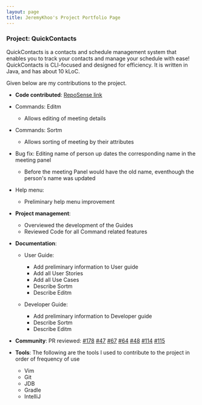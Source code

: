 ```yaml
---
layout: page
title: JeremyKhoo's Project Portfolio Page
---
```


### Project: QuickContacts
QuickContacts is a contacts and schedule management system that enables you to track your contacts and manage your schedule with ease! QuickContacts is CLI-focused and designed for efficiency. It is written in Java, and has about 10 kLoC.

Given below are my contributions to the project.

* **Code contributed**: [RepoSense link](https://nus-cs2103-ay2223s2.github.io/tp-dashboard/?search=jeremykhoo&sort=groupTitle&sortWithin=title&since=2023-02-17&timeframe=commit&mergegroup=&groupSelect=groupByRepos&breakdown=false)
* Commands: Editm
    * Allows editing of meeting details

* Commands: Sortm
    * Allows sorting of meeting by their attributes

* Bug fix: Editing name of person up dates the corresponding name in the meeting panel
    * Before the meeting Panel would have the old name, eventhough the person's name was updated

* Help menu:
    * Preliminary help menu improvement

* **Project management**:
    * Overviewed the development of the Guides
    * Reviewed Code for all Command related features

* **Documentation**:
    * User Guide:
      * Add preliminary information to User guide
      * Add all User Stories
      * Add all Use Cases
      * Describe Sortm
      * Describe Editm

    * Developer Guide:
      * Add preliminary information to Developer guide
      * Describe Sortm
      * Describe Editm

* **Community**:
    PR reviewed:
    [#178](https://github.com/AY2223S2-CS2103T-T11-2/tp/pull/178)
    [#47](https://github.com/AY2223S2-CS2103T-T11-2/tp/pull/47)
    [#67](https://github.com/AY2223S2-CS2103T-T11-2/tp/pull/67)
    [#64](https://github.com/AY2223S2-CS2103T-T11-2/tp/pull/64)
    [#48](https://github.com/AY2223S2-CS2103T-T11-2/tp/pull/48)
    [#114](https://github.com/AY2223S2-CS2103T-T11-2/tp/pull/114)
    [#115](https://github.com/AY2223S2-CS2103T-T11-2/tp/pull/115)

* **Tools**:
The following are the tools I used to contribute to the project in order of frequency of use
  * Vim
  * Git
  * JDB
  * Gradle
  * IntelliJ
